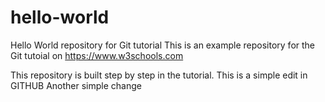 # hello-world
Hello World repository for Git tutorial
This is an example repository for the Git tutoial on https://www.w3schools.com

This repository is built step by step in the tutorial.
This is a simple edit in GITHUB
Another simple change
